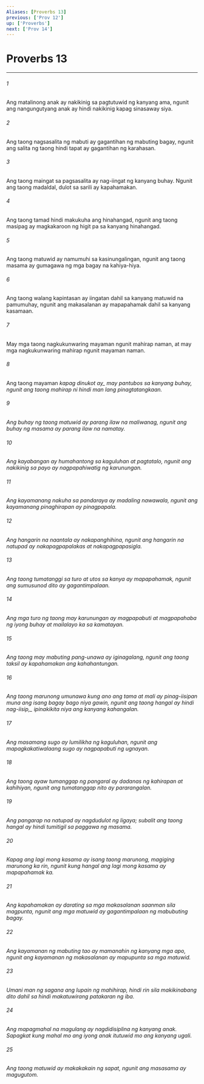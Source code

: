 ```yaml
---
Aliases: [Proverbs 13]
previous: ['Prov 12']
up: ['Proverbs']
next: ['Prov 14']
---
```

# Proverbs 13

***






















###### 1 










Ang matalinong anak ay nakikinig sa pagtutuwid ng kanyang ama, ngunit ang nangungutyang anak ay hindi nakikinig kapag sinasaway siya. 





















###### 2 










Ang taong nagsasalita ng mabuti ay gagantihan ng mabuting bagay, ngunit ang salita ng taong hindi tapat ay gagantihan ng karahasan. 





















###### 3 










Ang taong maingat sa pagsasalita ay nag-iingat ng kanyang buhay. Ngunit ang taong madaldal, dulot sa sarili ay kapahamakan. 





















###### 4 










Ang taong tamad hindi makukuha ang hinahangad, ngunit ang taong masipag ay magkakaroon ng higit pa sa kanyang hinahangad. 





















###### 5 










Ang taong matuwid ay namumuhi sa kasinungalingan, ngunit ang taong masama ay gumagawa ng mga bagay na kahiya-hiya. 





















###### 6 










Ang taong walang kapintasan ay iingatan dahil sa kanyang matuwid na pamumuhay, ngunit ang makasalanan ay mapapahamak dahil sa kanyang kasamaan. 





















###### 7 










May mga taong nagkukunwaring mayaman ngunit mahirap naman, at may mga nagkukunwaring mahirap ngunit mayaman naman. 





















###### 8 










Ang taong mayaman <i class="trans-change">kapag dinukot ay_ may pantubos sa kanyang buhay, ngunit ang taong mahirap ni hindi man lang pinagtatangkaan. 





















###### 9 










Ang buhay ng taong matuwid ay parang ilaw na maliwanag, ngunit ang buhay ng masama ay parang ilaw na namatay. 





















###### 10 










Ang kayabangan ay humahantong sa kaguluhan at pagtatalo, ngunit ang nakikinig sa payo ay nagpapahiwatig ng karunungan. 





















###### 11 










Ang kayamanang nakuha sa pandaraya ay madaling nawawala, ngunit ang kayamanang pinaghirapan ay pinagpapala. 





















###### 12 










Ang hangarin na naantala ay nakapanghihina, ngunit ang hangarin na natupad ay nakapagpapalakas at nakapagpapasigla. 





















###### 13 










Ang taong tumatanggi sa turo at utos sa kanya ay mapapahamak, ngunit ang sumusunod dito ay gagantimpalaan. 





















###### 14 










Ang mga turo ng taong may karunungan ay magpapabuti at magpapahaba ng iyong buhay at mailalayo ka sa kamatayan. 





















###### 15 










Ang taong may mabuting pang-unawa ay iginagalang, ngunit ang taong taksil ay kapahamakan ang kahahantungan. 





















###### 16 










Ang taong marunong umunawa kung ano ang tama at mali ay pinag-iisipan muna ang isang bagay bago niya gawin, ngunit ang taong hangal <i class="trans-change">ay hindi nag-iisip,_ ipinakikita niya ang kanyang kahangalan. 





















###### 17 










Ang masamang sugo ay lumilikha ng kaguluhan, ngunit ang mapagkakatiwalaang sugo ay nagpapabuti ng ugnayan. 





















###### 18 










Ang taong ayaw tumanggap ng pangaral ay dadanas ng kahirapan at kahihiyan, ngunit ang tumatanggap nito ay pararangalan. 





















###### 19 










Ang pangarap na natupad ay nagdudulot ng ligaya; subalit ang taong hangal ay hindi tumitigil sa paggawa ng masama. 





















###### 20 










Kapag ang lagi mong kasama ay isang taong marunong, magiging marunong ka rin, ngunit kung hangal ang lagi mong kasama ay mapapahamak ka. 





















###### 21 










Ang kapahamakan ay darating sa mga makasalanan saanman sila magpunta, ngunit ang mga matuwid ay gagantimpalaan ng mabubuting bagay. 





















###### 22 










Ang kayamanan ng mabuting tao ay mamanahin ng kanyang mga apo, ngunit ang kayamanan ng makasalanan ay mapupunta sa mga matuwid. 





















###### 23 










Umani man ng sagana ang lupain ng mahihirap, hindi rin sila makikinabang dito dahil sa hindi makatuwirang patakaran ng iba. 





















###### 24 










Ang mapagmahal na magulang ay nagdidisiplina ng kanyang anak. Sapagkat kung mahal mo ang iyong anak itutuwid mo ang kanyang ugali. 





















###### 25 










Ang taong matuwid ay makakakain ng sapat, ngunit ang masasama ay magugutom.
